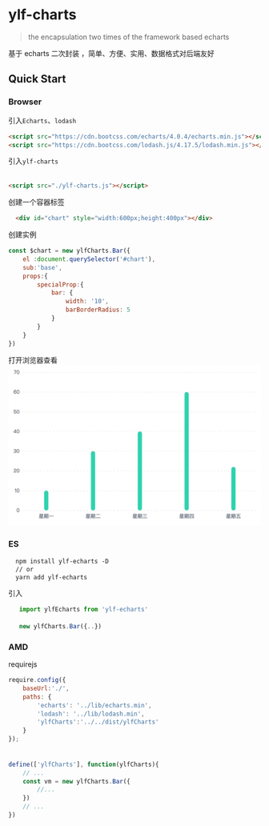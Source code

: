 # ylf-charts
> the encapsulation two times of the framework based echarts


基于 echarts 二次封装 ，简单、方便、实用、数据格式对后端友好

## Quick Start

### Browser

引入`Echarts`、`lodash`

```html
<script src="https://cdn.bootcss.com/echarts/4.0.4/echarts.min.js"></script>
<script src="https://cdn.bootcss.com/lodash.js/4.17.5/lodash.min.js"></script>

```

引入`ylf-charts`

```html

<script src="./ylf-charts.js"></script>

```

创建一个容器标签
```html
  <div id="chart" style="width:600px;height:400px"></div>

```

创建实例

```js
const $chart = new ylfCharts.Bar({
    el :document.querySelector('#chart'),
    sub:'base',
    props:{
        specialProp:{
            bar: {
                width: '10',
                barBorderRadius: 5
            }
        }
    }
})

```

打开浏览器查看
![Alt text](./assets/demoBar.png)

### ES

```
  npm install ylf-echarts -D
  // or
  yarn add ylf-echarts

```

引入
```js
   import ylfEcharts from 'ylf-echarts'

   new ylfCharts.Bar({..})
```

### AMD

requirejs

```js
require.config({
    baseUrl:'./',
    paths: {
        'echarts': '../lib/echarts.min',
        'lodash': '../lib/lodash.min',
        'ylfCharts':'../../dist/ylfCharts'
    }
});


define(['ylfCharts'], function(ylfCharts){
    // ...
    const vm = new ylfCharts.Bar({
        //...
    })
    // ...
})
```
